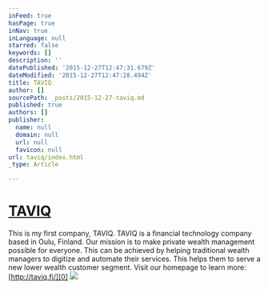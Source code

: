 ```yaml
---
inFeed: true
hasPage: true
inNav: true
inLanguage: null
starred: false
keywords: []
description: ''
datePublished: '2015-12-27T12:47:31.679Z'
dateModified: '2015-12-27T12:47:28.494Z'
title: TAVIQ
author: []
sourcePath: _posts/2015-12-27-taviq.md
published: true
authors: []
publisher:
  name: null
  domain: null
  url: null
  favicon: null
url: taviq/index.html
_type: Article

---
```

# [TAVIQ][0]

This is my first company, TAVIQ. TAVIQ is a financial technology company based in Oulu, Finland. Our mission is to make private wealth management possible for everyone. This can be achieved by helping traditional wealth managers to digitize and automate their services. This helps them to serve a new lower wealth customer segment. Visit our homepage to learn more: [http://taviq.fi/][0]
![](https://the-grid-user-content.s3-us-west-2.amazonaws.com/c1cb1d9a-8113-4b4c-b60f-fb81b6255531.jpg)

[0]: http://taviq.fi/